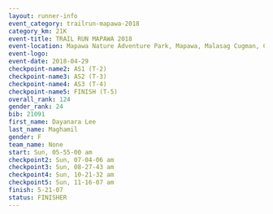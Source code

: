 ```yaml
---
layout: runner-info 
event_category: trailrun-mapawa-2018 
category_km: 21K 
event-title: TRAIL RUN MAPAWA 2018 
event-location: Mapawa Nature Adventure Park, Mapawa, Malasag Cugman, Cagayan de Oro Philippines 
event-logo: 
event-date: 2018-04-29 
checkpoint-name2: AS1 (T-2) 
checkpoint-name3: AS2 (T-3) 
checkpoint-name4: AS3 (T-4) 
checkpoint-name5: FINISH (T-5) 
overall_rank: 124
gender_rank: 24
bib: 21091
first_name: Dayanara Lee
last_name: Maghamil
gender: F
team_name: None
start: Sun, 05-55-00 am
checkpoint2: Sun, 07-04-06 am
checkpoint3: Sun, 08-27-43 am
checkpoint4: Sun, 10-21-32 am
checkpoint5: Sun, 11-16-07 am
finish: 5-21-07
status: FINISHER
---
```

